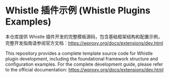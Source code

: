 # Whistle 插件示例 (Whistle Plugins Examples)

本仓库提供 Whistle 插件开发的完整模板源码，包含基础框架结构和配置示例，完整开发指南请参阅官方文档：https://wproxy.org/docs/extensions/dev.html

This repository provides a complete template source code for Whistle plugin development, including the foundational framework structure and configuration examples. For the complete development guide, please refer to the official documentation: https://wproxy.org/docs/extensions/dev.html
